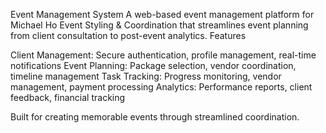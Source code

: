 Event Management System
A web-based event management platform for Michael Ho Event Styling & Coordination that streamlines event planning from client consultation to post-event analytics.
Features

Client Management: Secure authentication, profile management, real-time notifications
Event Planning: Package selection, vendor coordination, timeline management
Task Tracking: Progress monitoring, vendor management, payment processing
Analytics: Performance reports, client feedback, financial tracking

Built for creating memorable events through streamlined coordination.
